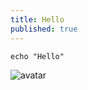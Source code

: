 ```yaml
---
title: Hello
published: true
---
```



```
echo "Hello"
```
![avatar](https://timgsa.baidu.com/timg?image&quality=80&size=b9999_10000&sec=1593428656424&di=f7a6d2fcd888765388f4945179c9b54d&imgtype=0&src=http%3A%2F%2Fa0.att.hudong.com%2F64%2F76%2F20300001349415131407760417677.jpg)
